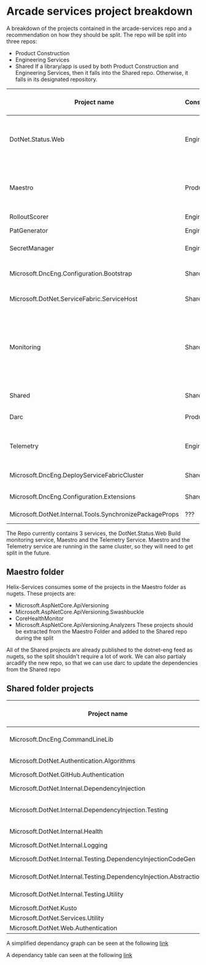 # Arcade services project breakdown

A breakdown of the projects contained in the arcade-services repo and a recommendation on how they should be split. The repo will be split into three repos:
 - Product Construction
 - Engineering Services
 - Shared
If a library/app is used by both Product Construction and Engineering Services, then it falls into the Shared repo. Otherwise, it falls in its designated repository.

| Project name | Product Construction/Engineering Services | Description |
| --- | --- | --- |
| DotNet.Status.Web | Engineering Services | Build monitor implementation. Users can configure which builds (pipelines) they want they want to monitor and who to send email notifications if the configured builds break. Also creates issues in arcade with the desired labels |
| Maestro | Product Construction | The service responsable for the Dependancy flow between the repo and registering builds to the BAR (Build Asset Registry). Uses DarcLib, and currently runs in the same cluster as the Telemetry application.
| RolloutScorer | Engineering Services | Calculates scorecards for our rollouts |
| PatGenerator | Engineering Services | Generates Pats. Has the ability to generate a Pat for multiple organizations |
| SecretManager | Engineering Services | Does automatic secret rotation if possible, or notifies users if it's not able to |
| Microsoft.DncEng.Configuration.Bootstrap | Shared | Library for bootstraping ServiceFabric functionality. Used for all of our ServiceFabric clusters (arcade-services, helix-services) |
| Microsoft.DotNet.ServiceFabric.ServiceHost | Shared | Similar as Microsoft.DncEng.Configuration.Bootstrap |
| Monitoring | Shared | Contains the arcade-services grafana boards. These will have to be split based on the (the Maestro dashboards will go to the Product Construction repo, while the Telemetry Dashboards will go to the EngServices repo). This Folder also contains Microsoft.DotNet.Monitoring.Sdk, which is used to set up all the pages. The Sdk will be in the Shared repo |
| Shared | Shared | A bunch of different libraries that are used throughout our repositories |
| Darc | Product Construction | The tools that gives Maestro its abilities to work with channels, subscriptions and builds |
| Telemetry | Engineering Services | A service that periodically wakes up and fetches information about the latest AzDo pipeline runs, and stores that information into our Kusto cluster |
| Microsoft.DncEng.DeployServiceFabricCluster | Shared | An attempt to enable starting ServiceFabric programatically, need to check with Alex on the status of it |
| Microsoft.DncEng.Configuration.Extensions | Shared | Brings extra functionallity to the json config files |
| Microsoft.DotNet.Internal.Tools.SynchronizePackageProps | ??? | Not sure what it does, but it's used in the Helix Service repo | 

The Repo currently contains 3 services, the DotNet.Status.Web Build monitoring service, Maestro and the Telemetry Service.
Maestro and the Telemetry service are running in the same cluster, so they will need to get split in the future.

## Maestro folder

Helix-Services consumes some of the projects in the Maestro folder as nugets. These projects are:
 - Microsoft.AspNetCore.ApiVersioning
 - Microsoft.AspNetCore.ApiVersioning.Swashbuckle
 - CoreHealthMonitor
 - Microsoft.AspNetCore.ApiVersioning.Analyzers
These projects should be extracted from the Maestro Folder and added to the Shared repo during the split

All of the Shared projects are already published to the dotnet-eng feed as nugets, so the split shouldn't require a lot of work.
We can also partialy arcadify the new repo, so that we can use darc to update the dependencies from the Shared repo

## Shared folder projects
| Project name | Product Construction/Engineering Services | Description |
| --- | --- | --- |
| Microsoft.DncEng.CommandLineLib | EngServices | A library that implements a lot of different command line helpers. Only used by EngService projects, so putting it in EngServices |
| Microsoft.DotNet.Authentication.Algorithms | EngServices | A library that that generates passwords. Only used by the SecretManager, so putting it in EngServices |
| Microsoft.DotNet.GitHub.Authentication | Shared | A library that helps with Octokit.GiTHubClient
| Microsoft.DotNet.Internal.DependencyInjection | Shared | A library that provides aditional functionality to DependencyInjection
| Microsoft.DotNet.Internal.DependencyInjection.Testing | Shared | A library that provides testing capabilities to the aditional functionalities added with Microsoft.DotNet.Internal.DependencyInjection |
| Microsoft.DotNet.Internal.Health | Shared | A library that provides health reporting for ServiceFabric services |
| Microsoft.DotNet.Internal.Logging | Shared | A library that provides loggin abilities to ServiceFabric services |
| Microsoft.DotNet.Internal.Testing.DependencyInjectionCodeGen | Shared | A library that makes testing projects with DependencyInjection easier, by allowing generating a lot of the boilerplate code itself |
| Microsoft.DotNet.Internal.Testing.DependencyInjection.Abstractions | Shared | Part of the Microsoft.DotNet.Internal.Testing.DependencyInjectionCodeGen |
| Microsoft.DotNet.Internal.Testing.Utility | Shared | A library that provides some common testing utilities, like MockHttpClientFactory |
| Microsoft.DotNet.Kusto | Shared | A wrapper around Microsoft.Azure.Kusto |
| Microsoft.DotNet.Services.Utility | Shared | A library that provides some common utilities used by services |
| Microsoft.DotNet.Web.Authentication | Shared | A library that provides helpers for authentication |

A simplified dependancy graph can be seen at the following [link](https://microsofteur-my.sharepoint.com/:u:/r/personal/dkurepa_microsoft_com/_layouts/15/Doc.aspx?sourcedoc=%7B6A37A922-A4B9-4AEC-BDD4-175230AF0A1E%7D&file=Arcade-services%20split.vsdx&action=default&mobileredirect=true&share=IQEiqTdquaTsSr3UF1IwrwoeAfEdVdIRLrilPQSlsCSj2KM&cid=ffa9c5c1-2ca3-41a5-a3fd-7c8d653fb8d3)

A dependancy table can seen at the following [link](https://microsofteur-my.sharepoint.com/:x:/r/personal/dkurepa_microsoft_com/_layouts/15/Doc.aspx?sourcedoc=%7B29DA631A-B66D-44CB-9D0A-2D11E4162DA8%7D&file=arcade%20services%20dependancy%20graph.xlsx&action=default&mobileredirect=true&share=IQEaY9opbbbLRJ0KLRHkFi2oAU4jATewWPrrixZbx9EgCl0)


